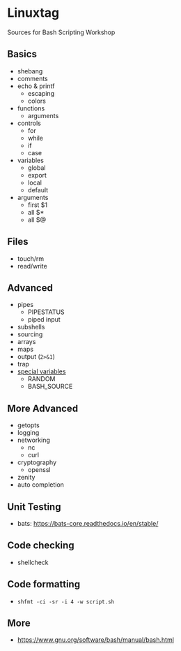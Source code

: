 # Linuxtag
Sources for Bash Scripting Workshop

## Basics
* shebang
* comments
* echo & printf
    * escaping
    * colors
* functions
    * arguments
* controls
    * for
    * while
    * if
    * case
* variables
    * global
    * export
    * local
    * default
* arguments
    * first $1
    * all $*
    * all $@

## Files
* touch/rm
* read/write

## Advanced
* pipes
    * PIPESTATUS
    * piped input
* subshells
* sourcing
* arrays
* maps
* output (`2>&1`)
* trap
* [special variables](https://www.gnu.org/software/bash/manual/html_node/Bash-Variables.html)
    * RANDOM
    * BASH_SOURCE

## More Advanced
* getopts
* logging
* networking
    * nc
    * curl
* cryptography
    * openssl
* zenity
* auto completion

## Unit Testing
* bats: https://bats-core.readthedocs.io/en/stable/

## Code checking
* shellcheck

## Code formatting
* `shfmt -ci -sr -i 4 -w script.sh`

## More
* https://www.gnu.org/software/bash/manual/bash.html
